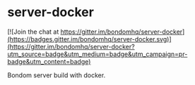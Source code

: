 # server-docker

[![Join the chat at https://gitter.im/bondomhq/server-docker](https://badges.gitter.im/bondomhq/server-docker.svg)](https://gitter.im/bondomhq/server-docker?utm_source=badge&utm_medium=badge&utm_campaign=pr-badge&utm_content=badge)

Bondom server build with docker.

